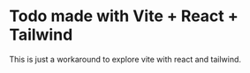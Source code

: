 # Todo made with Vite + React + Tailwind
This is just a workaround to explore vite with react and tailwind.